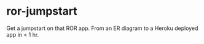 ror-jumpstart
=============

Get a jumpstart on that ROR app. From an ER diagram to a Heroku deployed app in &lt; 1 hr.